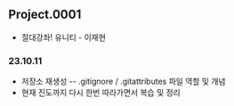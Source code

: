 ## Project.0001
- 절대강좌! 유니티 - 이재현

### 23.10.11
- 저장소 재생성 -- .gitignore / .gitattributes 파일 역할 및 개념
- 현재 진도까지 다시 한번 따라가면서 복습 및 정리
